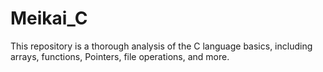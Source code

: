 # Meikai_C
This repository is a thorough analysis of the C language basics, including arrays, functions, Pointers, file operations, and more.

